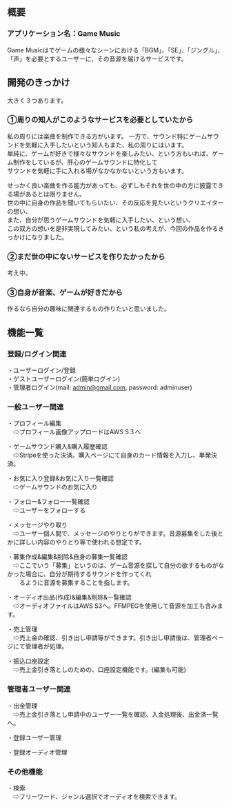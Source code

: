 ## 概要
### アプリケーション名：Game Music

Game Musicはでゲームの様々なシーンにおける「BGM」、「SE」、「ジングル」、「声」を必要とするユーザーに、その音源を届けるサービスです。


## 開発のきっかけ
大きく３つあります。

### ①周りの知人がこのようなサービスを必要としていたから 


私の周りには楽曲を制作できる方がいます。
一方で、サウンド特にゲームサウンドを気軽に入手したいという知人もまた、私の周りにはいます。  
単純に、ゲームが好きで様々なサウンドを楽しみたい、という方もいれば、ゲーム制作をしているが、肝心のゲームサウンドに特化して  
サウンドを気軽に手に入れる場がなかなかないという方もいます。

せっかく良い楽曲を作る能力があっても、必ずしもそれを世の中の方に披露できる場があるとは限りません。  
世の中に自身の作品を聞いてもらいたい、その反応を見たいというクリエイターの想い、  
また、自分が思うゲームサウンドを気軽に入手したい、という想い、  
この双方の想いを是非実現してみたい、という私の考えが、今回の作品を作るきっかけになりました。

### ②まだ世の中にないサービスを作りたかったから  
考え中。
### ③自身が音楽、ゲームが好きだから  

作るなら自分の趣味に関連するもの作りたいと思いました。


## 機能一覧　　

### 登録/ログイン関連
・ユーザーログイン/登録  
・ゲストユーザーログイン(簡単ログイン)  
・管理者ログイン(mail: admin@gmail.com, password: adminuser)

### 一般ユーザー関連
・プロフィール編集  
　⇨プロフィール画像アップロードはAWS S３へ 
 
・ゲームサウンド購入&購入履歴確認  
　⇨Stripeを使った決済。購入ページにて自身のカード情報を入力し、単発決済。  
 
・お気に入り登録&お気に入り一覧確認  
　⇨ゲームサウンドのお気に入り  
 
・フォロー&フォロー一覧確認  
　⇨ユーザーをフォローする  
 
・メッセージやり取り  
　⇨ユーザー個人間で、メッセージのやりとりができます。音源募集をした後とかに詳しい内容のやりとり等で使われる想定です。  
 
 ・募集作成&編集&削除&自身の募集一覧確認  
 　⇨ここでいう「募集」というのは、ゲーム音源を探して自分の欲するものがなかった場合に、自分が期待するサウンドを作ってくれ  
　　るように音源を募集することを指します。  

・オーディオ出品(作成)&編集&削除&一覧確認  
　⇨オーディオファイルはAWS S3へ。FFMPEGを使用して音源を加工も含みます。  
 
・売上管理  
　⇨売上金の確認、引き出し申請等ができます。引き出し申請後は、管理者ページにて管理者が処理。  
 
・振込口座設定  
　⇨売上金引き落としのための、口座設定機能です。(編集も可能)  
 
 
### 管理者ユーザー関連  

・出金管理  
　⇨売上金引き落とし申請中のユーザー一覧を確認、入金処理後、出金済一覧へ。  
 
・登録ユーザー管理  

・登録オーディオ管理  


### その他機能  

・検索  
　⇨フリーワード、ジャンル選択でオーディオを検索できます。
 
 



